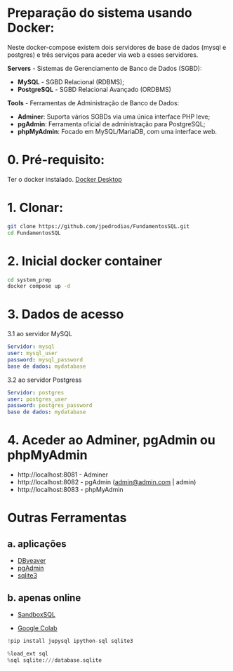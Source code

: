 # Preparação do sistema usando Docker:
Neste docker-compose existem dois servidores de base de dados (mysql e postgres) e três serviços para aceder via web a esses servidores.



**Servers** - Sistemas de Gerenciamento de Banco de Dados (SGBD):
- **MySQL**	- SGBD Relacional (RDBMS);
- **PostgreSQL** - SGBD Relacional Avançado (ORDBMS)


**Tools** - Ferramentas de Administração de Banco de Dados:
- **Adminer**: Suporta vários SGBDs via uma única interface PHP leve;
- **pgAdmin**: Ferramenta oficial de administração para PostgreSQL;
- **phpMyAdmin**: Focado em MySQL/MariaDB, com uma interface web.



# 0. Pré-requisito:
Ter o docker instalado.
[Docker Desktop](https://www.docker.com/get-started/)


# 1. Clonar:
```bash
git clone https://github.com/jpedrodias/FundamentosSQL.git
cd FundamentosSQL
```


# 2. Inicial docker container
```bash
cd system_prep
docker compose up -d
```


# 3. Dados de acesso
3.1 ao servidor MySQL  
```yml
Servidor: mysql
user: mysql_user
password: mysql_password
base de dados: mydatabase
```


3.2 ao servidor Postgress  
```yml
Servidor: postgres
user: postgres_user
password: postgres_password
base de dados: mydatabase
```


# 4. Aceder ao Adminer, pgAdmin ou phpMyAdmin
- http://localhost:8081 - Adminer
- http://localhost:8082 - pgAdmin (admin@admin.com | admin)
- http://localhost:8083 - phpMyAdmin


# Outras Ferramentas
## a. aplicações
- [DBveaver](https://dbeaver.io/download/)
- [pgAdmin](https://www.pgadmin.org/download/)
- [sqlite3](https://www.sqlite.org/download.html)

## b. apenas online
- [SandboxSQL](https://sandboxsql.com/)

- [Google Colab](https://colab.research.google.com/)

```python
!pip install jupysql ipython-sql sqlite3

%load_ext sql
%sql sqlite:///database.sqlite
```

